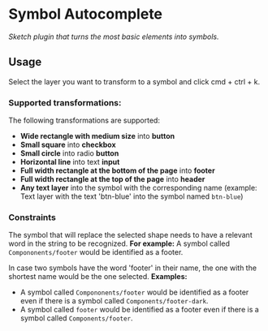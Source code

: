 # Symbol Autocomplete

_Sketch plugin that turns the most basic elements into symbols._

## Usage

Select the layer you want to transform to a symbol and click cmd + ctrl + k.

### Supported transformations:

The following transformations are supported:

- **Wide rectangle with medium size** into **button**
- **Small square** into **checkbox**
- **Small circle** into radio **button**
- **Horizontal line** into text **input**
- **Full width rectangle at the bottom of the page** into **footer**
- **Full width rectangle at the top of the page** into **header**
- **Any text layer** into the symbol with the corresponding name (example: Text layer with the text 'btn-blue' into the symbol named `btn-blue`)


### Constraints

The symbol that will replace the selected shape needs to have a relevant word in the string to be recognized.
**For example:** A symbol called `Compononents/footer` would be identified as a footer.

In case two symbols have the word 'footer' in their name, the one with the shortest name would be the one selected.
**Examples:**
- A symbol called `Compononents/footer` would be identified as a footer even if there is a symbol called `Components/footer-dark`.
- A symbol called `footer` would be identified as a footer even if there is a symbol called `Components/footer`.
